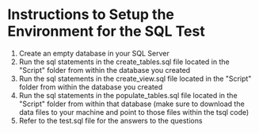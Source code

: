 # Instructions to Setup the Environment for the SQL Test

1.  Create an empty database in your SQL Server
2.  Run the sql statements in the create_tables.sql file located in the "Script" folder from within the database you created
3.  Run the sql statements in the create_view.sql file located in the "Script" folder from within the database you created
4.  Run the sql statements in the populate_tables.sql file located in the "Script" folder from within that database (make sure to download the data files to your machine and point to those files within the tsql code)
5.  Refer to the test.sql file for the answers to the questions
